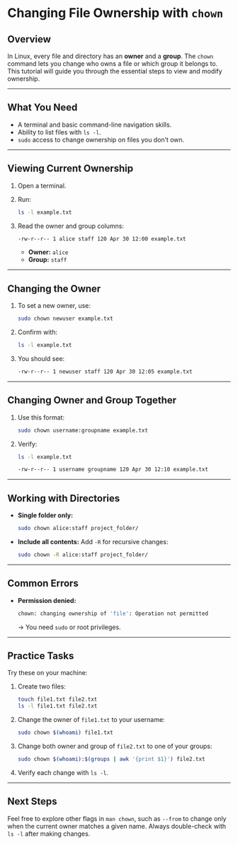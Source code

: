 # Changing File Ownership with `chown`

## Overview

In Linux, every file and directory has an **owner** and a **group**. The `chown` command lets you change who owns a file or which group it belongs to. This tutorial will guide you through the essential steps to view and modify ownership.

---

## What You Need

- A terminal and basic command-line navigation skills.  
- Ability to list files with `ls -l`.  
- `sudo` access to change ownership on files you don’t own.

---

## Viewing Current Ownership

1. Open a terminal.  
2. Run:

   ```bash
   ls -l example.txt
   ```

3. Read the owner and group columns:

   ```bash
   -rw-r--r-- 1 alice staff 120 Apr 30 12:00 example.txt
   ```

   - **Owner:** `alice`  
   - **Group:** `staff`

---

## Changing the Owner

1. To set a new owner, use:

   ```bash
   sudo chown newuser example.txt
   ```

2. Confirm with:

   ```bash
   ls -l example.txt
   ```

3. You should see:

   ```bash
   -rw-r--r-- 1 newuser staff 120 Apr 30 12:05 example.txt
   ```

---

## Changing Owner and Group Together

1. Use this format:

   ```bash
   sudo chown username:groupname example.txt
   ```

2. Verify:

   ```bash
   ls -l example.txt
   ```

   ```bash
   -rw-r--r-- 1 username groupname 120 Apr 30 12:10 example.txt
   ```

---

## Working with Directories

- **Single folder only:**

  ```bash
  sudo chown alice:staff project_folder/
  ```

- **Include all contents:** Add `-R` for recursive changes:

  ```bash
  sudo chown -R alice:staff project_folder/
  ```

---

## Common Errors

- **Permission denied:**

  ```bash
  chown: changing ownership of 'file': Operation not permitted
  ```

  → You need `sudo` or root privileges.

---

## Practice Tasks

Try these on your machine:

1. Create two files:

   ```bash
   touch file1.txt file2.txt
   ls -l file1.txt file2.txt
   ```

2. Change the owner of `file1.txt` to your username:

   ```bash
   sudo chown $(whoami) file1.txt
   ```

3. Change both owner and group of `file2.txt` to one of your groups:

   ```bash
   sudo chown $(whoami):$(groups | awk '{print $1}') file2.txt
   ```

4. Verify each change with `ls -l`.

---

## Next Steps

Feel free to explore other flags in `man chown`, such as `--from` to change only when the current owner matches a given name. Always double-check with `ls -l` after making changes.
